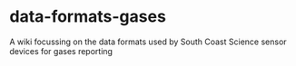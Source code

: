 # data-formats-gases
A wiki focussing on the data formats used by South Coast Science sensor devices for gases reporting
